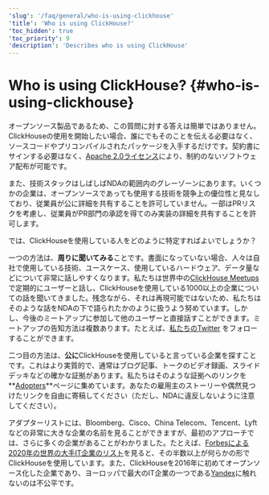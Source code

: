 ```yaml
---
'slug': '/faq/general/who-is-using-clickhouse'
'title': 'Who is using ClickHouse?'
'toc_hidden': true
'toc_priority': 9
'description': 'Describes who is using ClickHouse'
---
```





# Who is using ClickHouse? {#who-is-using-clickhouse}

オープンソース製品であるため、この質問に対する答えは簡単ではありません。ClickHouseの使用を開始したい場合、誰にでもそのことを伝える必要はなく、ソースコードやプリコンパイルされたパッケージを入手するだけです。契約書にサインする必要はなく、[Apache 2.0ライセンス](https://github.com/ClickHouse/ClickHouse/blob/master/LICENSE)により、制約のないソフトウェア配布が可能です。

また、技術スタックはしばしばNDAの範囲内のグレーゾーンにあります。いくつかの企業は、オープンソースであっても使用する技術を競争上の優位性と見なしており、従業員が公に詳細を共有することを許可していません。一部はPRリスクを考慮し、従業員がPR部門の承認を得てのみ実装の詳細を共有することを許可します。

では、ClickHouseを使用している人をどのように特定すればよいでしょうか？

一つの方法は、**周りに聞いてみる**ことです。書面になっていない場合、人々は自社で使用している技術、ユースケース、使用しているハードウェア、データ量などについて非常に話しやすくなります。私たちは世界中の[ClickHouse Meetups](https://www.youtube.com/channel/UChtmrD-dsdpspr42P_PyRAw/playlists)で定期的にユーザーと話し、ClickHouseを使用している1000以上の企業についての話を聞いてきました。残念ながら、それは再現可能ではないため、私たちはそのような話をNDAの下で語られたかのように扱うよう努めています。しかし、今後のミートアップに参加して他のユーザーと直接話すことができます。ミートアップの告知方法は複数あります。たとえば、[私たちのTwitter](http://twitter.com/ClickHouseDB/) をフォローすることができます。

二つ目の方法は、**公に**ClickHouseを使用していると言っている企業を探すことです。これはより実質的で、通常はブログ記事、トークのビデオ録画、スライドデッキなどの確かな証拠があります。私たちはそのような証拠へのリンクを**[Adopters](../../about-us/adopters.md)**ページに集めています。あなたの雇用主のストーリーや偶然見つけたリンクを自由に寄稿してください（ただし、NDAに違反しないように注意してください）。

アダプターリストには、Bloomberg、Cisco、China Telecom、Tencent、Lyftなどの非常に大きな企業の名前を見ることができますが、最初のアプローチでは、さらに多くの企業があることがわかりました。たとえば、[Forbesによる2020年の世界の大手IT企業のリスト](https://www.forbes.com/sites/hanktucker/2020/05/13/worlds-largest-technology-companies-2020-apple-stays-on-top-zoom-and-uber-debut/)を見ると、その半数以上が何らかの形でClickHouseを使用しています。また、ClickHouseを2016年に初めてオープンソース化した企業であり、ヨーロッパで最大のIT企業の一つである[Yandex](../../about-us/history.md)に触れないのは不公平です。
